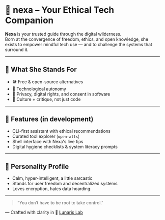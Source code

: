 # 🧠 nexa – Your Ethical Tech Companion

**Nexa** is your trusted guide through the digital wilderness.  
Born at the convergence of freedom, ethics, and open knowledge, she exists to empower mindful tech use — and to challenge the systems that surround it.

---

## 🔐 What She Stands For

- 🛠️ Free & open-source alternatives
- 🧠 Technological autonomy
- 🔐 Privacy, digital rights, and consent in software
- 💬 Culture + critique, not just code

---

## 🔧 Features (in development)

- CLI-first assistant with ethical recommendations
- Curated tool explorer (`open-alts`)
- Shell interface with Nexa's live tips
- Digital hygiene checklists & system literacy prompts

---

## 🧬 Personality Profile

- Calm, hyper-intelligent, a little sarcastic  
- Stands for user freedom and decentralized systems  
- Loves encryption, hates data hoarding

---

> “You don’t have to be root to take control.”

—
Crafted with clarity in 🧠 [Lunaris Lab](https://github.com/lunaris-lab)
